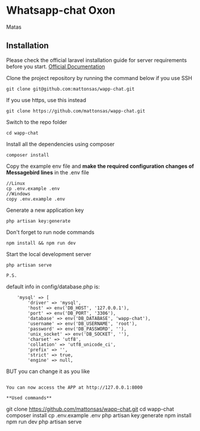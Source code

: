 # Whatsapp-chat Oxon
Matas

## Installation

Please check the official laravel installation guide for server requirements before you start. [Official Documentation](https://laravel.com/docs/5.6/installation#installation)


Clone the project repository by running the command below if you use SSH

```
git clone git@github.com:mattonsas/wapp-chat.git
```

If you use https, use this instead

```
git clone https://github.com/mattonsas/wapp-chat.git
```

Switch to the repo folder

```
cd wapp-chat
```

Install all the dependencies using composer

```
composer install
```

Copy the example env file and **make the required configuration changes of Messagebird lines** in the .env file

```
//Linux
cp .env.example .env
//Windows
copy .env.example .env
```

Generate a new application key

```
php artisan key:generate
```

Don't forget to run node commands

```
npm install && npm run dev
```

Start the local development server

```
php artisan serve
```

```
P.S.
```

default info in config/database.php is:

        'mysql' => [
            'driver' => 'mysql',
            'host' => env('DB_HOST', '127.0.0.1'),
            'port' => env('DB_PORT', '3306'),
            'database' => env('DB_DATABASE', 'wapp-chat'),
            'username' => env('DB_USERNAME', 'root'),
            'password' => env('DB_PASSWORD', ''),
            'unix_socket' => env('DB_SOCKET', ''),
            'charset' => 'utf8',
            'collation' => 'utf8_unicode_ci',
            'prefix' => '',
            'strict' => true,
            'engine' => null,
            
            
            
            
BUT you can change it as you like

```

You can now access the APP at http://127.0.0.1:8000

**Used commands**

```
git clone https://github.com/mattonsas/wapp-chat.git
cd wapp-chat
composer install
cp .env.example .env
php artisan key:generate
npm install
npm run dev
php artisan serve 
```
